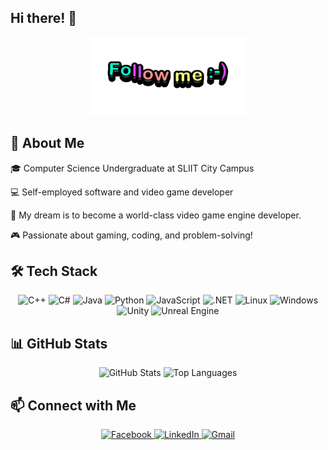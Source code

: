 Hi there! 👋
---

<div align="center">
  <img src="https://raw.githubusercontent.com/DilanSriyantha/DilanSriyantha/main/banner.gif" alt="Banner" width="250">
</div> 

🌟 About Me
---

🎓 Computer Science Undergraduate at SLIIT City Campus

💻 Self-employed software and video game developer

🚀 My dream is to become a world-class video game engine developer.

🎮 Passionate about gaming, coding, and problem-solving!


🛠️ Tech Stack
---

<div align="center">
  <img src="https://img.shields.io/badge/C++-00599C?style=for-the-badge&logo=c%2B%2B&logoColor=white" alt="C++">  
  <img src="https://img.shields.io/badge/C%23-239120?style=for-the-badge&logo=c-sharp&logoColor=white" alt="C#">  
  <img src="https://img.shields.io/badge/Java-007396?style=for-the-badge&logo=java&logoColor=white" alt="Java">  
  <img src="https://img.shields.io/badge/Python-3776AB?style=for-the-badge&logo=python&logoColor=white" alt="Python">  
  <img src="https://img.shields.io/badge/JavaScript-F7DF1E?style=for-the-badge&logo=javascript&logoColor=black" alt="JavaScript">  
  <img src="https://img.shields.io/badge/.NET-512BD4?style=for-the-badge&logo=dotnet&logoColor=white" alt=".NET">  
  <img src="https://img.shields.io/badge/Linux-FCC624?style=for-the-badge&logo=linux&logoColor=black" alt="Linux">  
  <img src="https://img.shields.io/badge/Windows-0078D6?style=for-the-badge&logo=windows&logoColor=white" alt="Windows">  
  <img src="https://img.shields.io/badge/Unity-000000?style=for-the-badge&logo=unity&logoColor=white" alt="Unity">  
  <img src="https://img.shields.io/badge/Unreal%20Engine-313131?style=for-the-badge&logo=unreal%20engine&logoColor=white" alt="Unreal Engine">  
</div>

📊 GitHub Stats
---

<div align="center">
  <img height="200" src="https://github-readme-stats.vercel.app/api?username=DilanSriyantha&show_icons=true&theme=tokyonight" alt="GitHub Stats">  
  <img height="200" src="https://github-readme-stats.vercel.app/api/top-langs/?username=DilanSriyantha&layout=compact&theme=tokyonight" alt="Top Languages">  
</div> 

📫 Connect with Me
---


<div align="center">
  <a href="https://www.facebook.com/sriyantha.dilan.thudugala" target="_blank">
    <img src="https://img.shields.io/badge/Facebook-1877F2?style=for-the-badge&logo=facebook&logoColor=white" alt="Facebook">
  </a>  
  <a href="https://www.linkedin.com/in/dilan-sriyantha-thudugala-9789402a3" target="_blank">
    <img src="https://img.shields.io/badge/LinkedIn-0077B5?style=for-the-badge&logo=linkedin&logoColor=white" alt="LinkedIn">
  </a>  
  <a href="mailto:dilans091@gmail.com" target="_blank">
    <img src="https://img.shields.io/badge/Gmail-D14836?style=for-the-badge&logo=gmail&logoColor=white" alt="Gmail">
  </a>  
</div>
